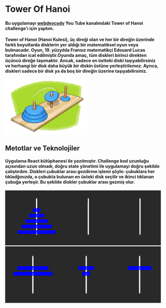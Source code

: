 # Tower Of Hanoi

#### Bu uygulamayı [webdevcody](https://www.youtube.com/@WebDevCody) You Tube kanalındaki Tower of Hanoi challenge'ı için yaptım.

#### Tower of Hanoi (Hanoi Kulesi), üç direği olan ve her bir direğin üzerinde farklı boyutlarda disklerin yer aldığı bir matematiksel oyun veya bulmacadır. Oyun, 19. yüzyılda Fransız matematikçi Edouard Lucas tarafından icat edilmiştir.Oyunda amaç, tüm diskleri birinci direkten üçüncü direğe taşımaktır. Ancak, sadece en üstteki diski taşıyabilirsiniz ve herhangi bir disk daha büyük bir diskin üstüne yerleştirilemez. Ayrıca, diskleri sadece bir disk ya da boş bir direğin üzerine taşıyabilirsiniz.

<img src="./ReadmeImg/ToH.png" height="178">

<br/>

## Metotlar ve Teknolojiler
#### Uygulama React kütüphanesi ile yazılmıştır. Challenge kod uzunluğu açısından uzun olmadı, doğru state yönetimi ile uygulamayı doğru şekilde çalıştırdım. Diskleri çubuklar arası gezdirme işlemi şöyle: çubuklara her tıkladğınızda, o çubukta bulunan en üsteki disk seçilir ve ikinci tıklanan çubuğa yerleşir. Bu şekilde diskler çubuklar arası gezmiş olur.

<img src="./ReadmeImg/ToH1.png" height="178">

<img src="./ReadmeImg/ToH2.png" height="183">
